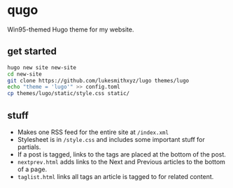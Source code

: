 # qugo

Win95-themed Hugo theme for my website.

## get started

```sh
hugo new site new-site
cd new-site
git clone https://github.com/lukesmithxyz/lugo themes/lugo
echo "theme = 'lugo'" >> config.toml
cp themes/lugo/static/style.css static/
```

## stuff

- Makes one RSS feed for the entire site at `/index.xml`
- Stylesheet is in `/style.css` and includes some important stuff for partials.
- If a post is tagged, links to the tags are placed at the bottom of the post.
- `nextprev.html` adds links to the Next and Previous articles to the bottom of a page.
- `taglist.html` links all tags an article is tagged to for related content.
